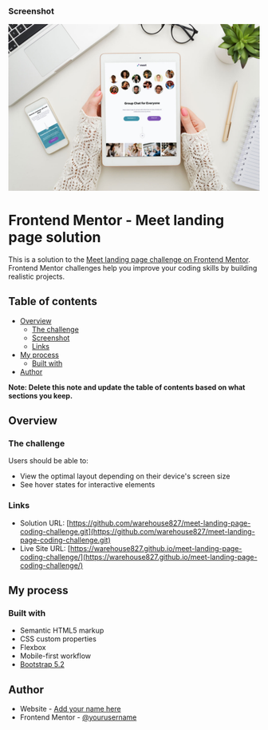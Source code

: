 ### Screenshot

![](screenshots/meet-landing-page.jpg)

# Frontend Mentor - Meet landing page solution

This is a solution to the [Meet landing page challenge on Frontend Mentor](https://www.frontendmentor.io/challenges/meet-landing-page-rbTDS6OUR). Frontend Mentor challenges help you improve your coding skills by building realistic projects.

## Table of contents

- [Overview](#overview)
  - [The challenge](#the-challenge)
  - [Screenshot](#screenshot)
  - [Links](#links)
- [My process](#my-process)
  - [Built with](#built-with)
- [Author](#author)

**Note: Delete this note and update the table of contents based on what sections you keep.**

## Overview

### The challenge

Users should be able to:

- View the optimal layout depending on their device's screen size
- See hover states for interactive elements

### Links

- Solution URL: [https://github.com/warehouse827/meet-landing-page-coding-challenge.git](https://github.com/warehouse827/meet-landing-page-coding-challenge.git)
- Live Site URL: [https://warehouse827.github.io/meet-landing-page-coding-challenge/](https://warehouse827.github.io/meet-landing-page-coding-challenge/)

## My process

### Built with

- Semantic HTML5 markup
- CSS custom properties
- Flexbox
- Mobile-first workflow
- [Bootstrap 5.2](https://blog.getbootstrap.com/2022/07/19/bootstrap-5-2-0/)

## Author

- Website - [Add your name here](https://www.frontendmentor.io/profile/warehouse827)
- Frontend Mentor - [@yourusername](https://www.frontendmentor.io/profile/yourusername)
